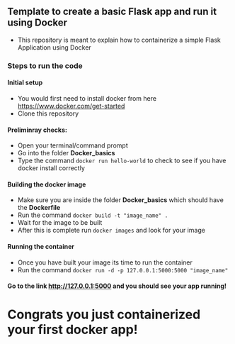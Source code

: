 ## Template to create a basic Flask app and run it using Docker

- This repository is meant to explain how to containerize a simple Flask Application using Docker

### Steps to run the code

#### Initial setup
- You would first need to install docker from here https://www.docker.com/get-started
- Clone this repository

#### Preliminray checks:
  - Open your terminal/command prompt
  - Go into the folder ****Docker_basics****
  - Type the command ```docker run hello-world``` to check to see if you have docker install correctly

#### Building the docker image
  - Make sure you are inside the folder ****Docker_basics**** which should have the ****Dockerfile****
  - Run the command ```docker build -t "image_name" .```
  - Wait for the image to be built
  - After this is complete run ```docker images``` and look for your image

#### Running the container
  - Once you have built your image its time to run the container
  - Run the command ```docker run -d -p 127.0.0.1:5000:5000 "image_name"```

#### Go to the link http://127.0.0.1:5000 and you should see your app running!

# Congrats you just containerized your first docker app!
